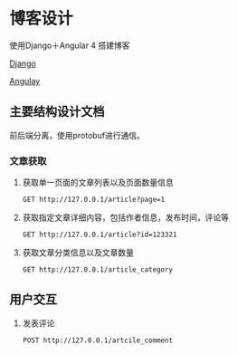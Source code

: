 # 博客设计

使用Django＋Angular 4 搭建博客

[Django](http://djangoproject.com/)

[Angulay](https://angular.io/)

## 主要结构设计文档

前后端分离，使用protobuf进行通信。

### 文章获取

1. 获取单一页面的文章列表以及页面数量信息

    `GET http://127.0.0.1/article?page=1`

1. 获取指定文章详细内容，包括作者信息，发布时间，评论等

    `GET http://127.0.0.1/article?id=123321`

1. 获取文章分类信息以及文章数量

    `GET http://127.0.0.1/article_category`

## 用户交互

1. 发表评论

    `POST http://127.0.0.1/artcile_comment`